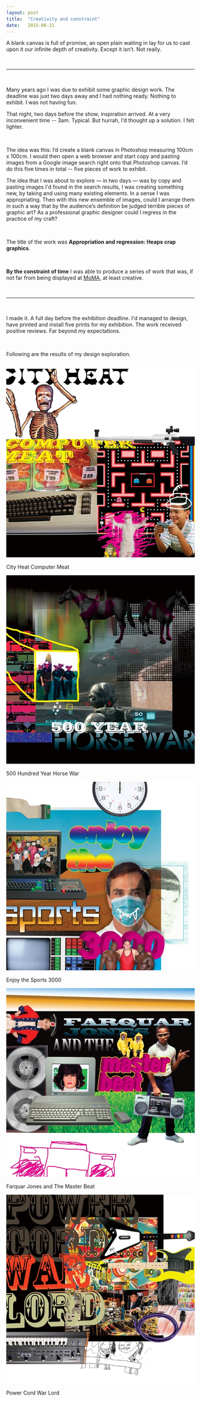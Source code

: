 ```yaml
---
layout: post
title:  "Creativity and constraint"
date:   2015-06-21
---
```


A blank canvas is full of promise, an open plain waiting in lay for us to cast upon it our infinite depth of creativity. Except it isn’t. Not really.

<br />

***

<br />


Many years ago I was due to exhibit some graphic design work. The deadline was just two days away and I had nothing ready. Nothing to exhibit. I was not having fun.

That night, two days before the show, inspiration arrived. At a very inconvenient time -- 3am. Typical. But hurrah, I’d thought up a solution. I felt lighter.

<br />

<span class="purple-light">The idea was this:</span> I’d create a blank canvas in Photoshop measuring 100cm x 100cm. I would then open a web browser and start copy and pasting images from a Google image search right onto that Photoshop canvas. I’d do this five times in total -- five pieces of work to exhibit.

<!--more-->

The idea that I was about to explore — in two days — was by copy and pasting images I'd found in the search results, I was creating something new, by taking and using many existing elements. In a sense I was appropriating. Then with this new ensemble of images, could I arrange them in such a way that by the audience’s definition be judged terrible pieces of graphic art? As a professional graphic designer could I regress in the practice of my craft?

<br />

<span class="highlight">The title of the work was __Appropriation and regression: Heaps crap graphics__.</span>

<br />

__By the constraint of time__ I was able to produce a series of work that was, if not far from being displayed at [MoMA](http://www.moma.org), at least creative.

<br />

***

<br />

I made it. A full day before the exhibition deadline. I'd managed to design, have printed and install five prints for my exhibition. The work received positive reviews. Far beyond my expectations.

<br />

<span class="purple-light">Following are the results of my design exploration.</span>

<br />

<div class="exhibit_image rg-py4at4 rg-mt4at4">
  <img src="/assets/city-heat-computer-meat.jpg" alt="City Heat Computer Meat" />
  <p class="exhibit_image_caption">City Heat Computer Meat</p>
</div>

<div class="exhibit_image rg-py4at4">
  <img src="/assets/500-year-horse-war.jpg" alt="500 Hundred Year Horse War" />
  <p class="exhibit_image_caption">500 Hundred Year Horse War</p>
</div>

<div class="exhibit_image rg-py4at4">
  <img src="/assets/enjoy-the-sports-3000.jpg" alt="Enjoy the Sports 3000" />
  <p class="exhibit_image_caption">Enjoy the Sports 3000</p>
</div>

<div class="exhibit_image rg-py4at4">
  <img src="/assets/farquar-jones-and-the-master-beat.jpg" alt="Farquar Jones and The Master Beat" />
  <p class="exhibit_image_caption">Farquar Jones and The Master Beat</p>
</div>

<div class="exhibit_image rg-py4at4">
  <img src="/assets/power-cord-war-lord.jpg" alt="Power Cord War Lord" />
  <p class="exhibit_image_caption">Power Cord War Lord</p>
</div>







